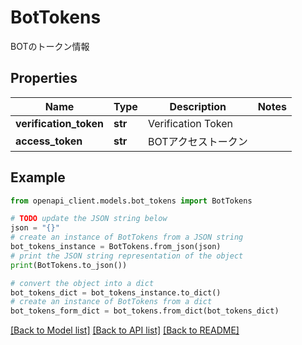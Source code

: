# BotTokens

BOTのトークン情報

## Properties

Name | Type | Description | Notes
------------ | ------------- | ------------- | -------------
**verification_token** | **str** | Verification Token | 
**access_token** | **str** | BOTアクセストークン | 

## Example

```python
from openapi_client.models.bot_tokens import BotTokens

# TODO update the JSON string below
json = "{}"
# create an instance of BotTokens from a JSON string
bot_tokens_instance = BotTokens.from_json(json)
# print the JSON string representation of the object
print(BotTokens.to_json())

# convert the object into a dict
bot_tokens_dict = bot_tokens_instance.to_dict()
# create an instance of BotTokens from a dict
bot_tokens_form_dict = bot_tokens.from_dict(bot_tokens_dict)
```
[[Back to Model list]](../README.md#documentation-for-models) [[Back to API list]](../README.md#documentation-for-api-endpoints) [[Back to README]](../README.md)


